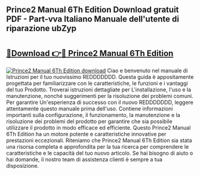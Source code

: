 ## Prince2 Manual 6Th Edition Download gratuit PDF - Part-vva Italiano Manuale dell'utente di riparazione ubZyp

# <h2><a href="http://df9utk.blite.top/?on=Prince2+Manual+6Th+Edition">🔗Download 👉🔴 Prince2 Manual 6Th Edition</a></h2>

[![Prince2 Manual 6Th Edition download](https://i.imgur.com/lujVjoI.png)](http://df9utk.blite.top/?on=Prince2+Manual+6Th+Edition)
Ciao e benvenuto nel manuale di Istruzioni per il tuo nuovissimo REDDDDDDD. Questa guida è appositamente progettata per familiarizzare con le caratteristiche, le funzioni e i vantaggi del tuo Prodotto. Troverai istruzioni dettagliate per L'installazione, l'uso e la manutenzione, nonché suggerimenti per la risoluzione dei problemi comuni. Per garantire Un'esperienza di successo con il nuovo REDDDDDDD, leggere attentamente questo manuale prima dell'uso. Contiene informazioni importanti sulla configurazione, il funzionamento, la manutenzione e la risoluzione dei problemi del prodotto per garantire che sia possibile utilizzare il prodotto in modo efficace ed efficiente. Questo Prince2 Manual 6Th Edition ha un motore potente e caratteristiche innovative per prestazioni eccezionali. Riteniamo che Prince2 Manual 6Th Edition sia stata una risorsa completa e approfondita per la tua ricerca per comprendere le caratteristiche e le capacità del tuo nuovo articolo. Se hai bisogno di aiuto o hai domande, il nostro team di assistenza clienti è sempre a tua disposizione.
